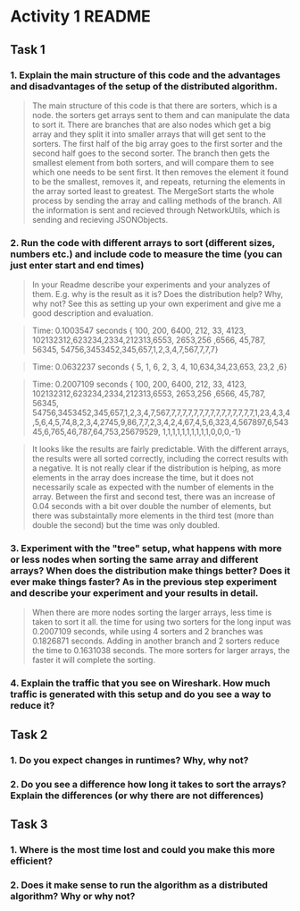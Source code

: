 # Activity 1 README

## Task 1

### 1. Explain the main structure of this code and the advantages and disadvantages of the setup of the distributed algorithm.

>The main structure of this code is that there are sorters, which is a node. the sorters get arrays sent to them and can manipulate the data to sort it. There are branches that are also nodes which get a big array and they split it into smaller arrays that will get sent to the sorters. The first half of the big array goes to the first sorter and the second half goes to the second sorter. The branch then gets the smallest element from both sorters, and will compare them to see which one needs to be sent first. It then removes the element it found to be the smallest, removes it, and repeats, returning the elements in the array sorted least to greatest. The MergeSort starts the whole process by sending the array and calling methods of the branch. All the information is sent and recieved through NetworkUtils, which is sending and recieving JSONObjects.


### 2. Run the code with different arrays to sort (different sizes, numbers etc.) and include code to measure the time (you can just enter start and end times)

> In your Readme describe your experiments and your analyzes of them. E.g. why is the result as it is? Does the distribution help? Why, why not? See this as setting up your own experiment and give me a good description and evaluation.

> Time: 0.1003547 seconds { 100, 200, 6400, 212, 33, 4123, 102132312,623234,2334,212313,6553, 2653,256 ,6566, 45,787, 56345, 54756,3453452,345,657,1,2,3,4,7,567,7,7,7} 

> Time: 0.0632237 seconds { 5, 1, 6, 2, 3, 4, 10,634,34,23,653, 23,2 ,6}

> Time: 0.2007109 seconds { 100, 200, 6400, 212, 33, 4123, 102132312,623234,2334,212313,6553, 2653,256 ,6566, 45,787, 56345, 54756,3453452,345,657,1,2,3,4,7,567,7,7,7,7,7,7,7,7,7,7,7,7,7,7,7,1,23,4,3,4,5,6,4,5,74,8,2,3,4,2745,9,86,7,7,2,3,4,2,4,67,4,5,6,323,4,567897,6,54345,6,765,46,787,64,753,25679529, 1,1,1,1,1,1,1,1,1,1,0,0,0,-1}

> It looks like the results are fairly predictable. With the different arrays, the results were all sorted correctly, including the correct results with a negative. It is not really clear if the distribution is helping, as more elements in the array does increase the time, but it does not necessarily scale as expected with the number of elements in the array. Between the first and second test, there was an increase of 0.04 seconds with a bit over double the number of elements, but there was substaintally more elements in the third test (more than double the second) but the time was only doubled.

### 3. Experiment with the "tree" setup, what happens with more or less nodes when sorting the same array and different arrays? When does the distribution make things better? Does it ever make things faster? As in the previous step experiment and describe your experiment and your results in detail.

> When there are more nodes sorting the larger arrays, less time is taken to sort it all. the time for using two sorters for the long input was 0.2007109 seconds, while using 4 sorters and 2 branches was 0.1826871 seconds. Adding in another branch and 2 sorters reduce the time to 0.1631038 seconds. The more sorters for larger arrays, the faster it will complete the sorting.

### 4. Explain the traffic that you see on Wireshark. How much traffic is generated with this setup and do you see a way to reduce it?

> 

## Task 2

### 1. Do you expect changes in runtimes? Why, why not?

### 2. Do you see a difference how long it takes to sort the arrays? Explain the differences (or why there are not differences)

## Task 3

### 1. Where is the most time lost and could you make this more efficient?

### 2. Does it make sense to run the algorithm as a distributed algorithm? Why or why not?




